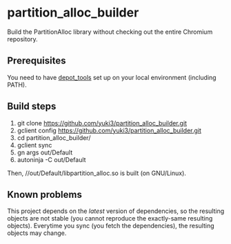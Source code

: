 # partition_alloc_builder
Build the PartitionAlloc library without checking out the entire Chromium repository.

## Prerequisites

You need to have
[depot_tools](https://chromium.googlesource.com/chromium/tools/depot_tools.git)
set up on your local environment (including PATH).

## Build steps

1. git clone https://github.com/yuki3/partition_alloc_builder.git
1. gclient config https://github.com/yuki3/partition_alloc_builder.git
1. cd partition_alloc_builder/
1. gclient sync
1. gn args out/Default
1. autoninja -C out/Default

Then, //out/Default/libpartition_alloc.so is built (on GNU/Linux).

## Known problems

This project depends on the _latest_ version of dependencies, so the resulting objects are not stable (you cannot reproduce the exactly-same resulting objects). Everytime you sync (you fetch the dependencies), the resulting objects may change.
